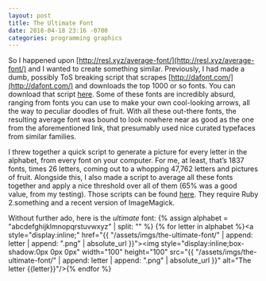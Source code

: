```yaml
---
layout: post
title: The Ultimate Font
date: 2018-04-18 23:16 -0700
categories: programming graphics
---
```

So I happened upon [http://resl.xyz/average-font/](http://resl.xyz/average-font/) and I wanted to create something similar. Previously, I had made a dumb, possibly ToS breaking script that scrapes [http://dafont.com/](http://dafont.com/) and downloads the top 1000 or so fonts. You can download that script [here](https://gist.github.com/Aearnus/8365053c42cedb812a2fbb998535d9a7). Some of these fonts are incredibly absurd, ranging from fonts you can use to make your own cool-looking arrows, all the way to peculiar doodles of fruit. With all these out-there fonts, the resulting average font was bound to look nowhere near as good as the one from the aforementioned link, that presumably used nice curated typefaces from similar families.

I threw together a quick script to generate a picture for every letter in the alphabet, from every font on your computer. For me, at least, that’s 1837 fonts, times 26 letters, coming out to a whopping 47,762 letters and pictures of fruit. Alongside this, I also made a script to average all these fonts together and apply a nice threshold over all of them (65% was a good value, from my testing). Those scripts can be found [here](https://gist.github.com/Aearnus/76c73a302c14e11fd8c8e435b94e63da). They require Ruby 2.something and a recent version of ImageMagick.

Without further ado, here is the _ultimate_ font:
{% assign alphabet = "abcdefghijklmnopqrstuvwxyz" | split: "" %}
{% for letter in alphabet %}<a style="display:inline;" href="{{ "/assets/imgs/the-ultimate-font/" | append: letter | append: ".png" | absolute_url }}"><img style="display:inline;box-shadow:0px 0px 0px" width="100" height="100" src="{{ "/assets/imgs/the-ultimate-font/" | append: letter | append: ".png" | absolute_url }}" alt="The letter {{letter}}"/></a>{% endfor %}
